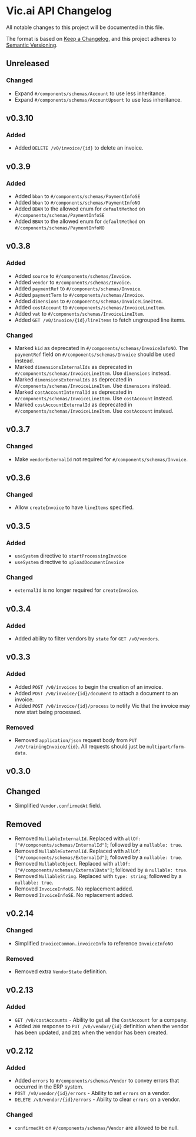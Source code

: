 # Vic.ai API Changelog

All notable changes to this project will be documented in this file.

The format is based on [Keep a Changelog](https://keepachangelog.com/en/1.0.0/),
and this project adheres to [Semantic Versioning](https://semver.org/spec/v2.0.0.html).

## Unreleased

### Changed
- Expand `#/components/schemas/Account` to use less inheritance.
- Expand `#/components/schemas/AccountUpsert` to use less inheritance.


## v0.3.10

### Added
- Added `DELETE /v0/invoice/{id}` to delete an invoice.


## v0.3.9
### Added
- Added `bban` to `#/components/schemas/PaymentInfoSE`
- Added `bban` to `#/components/schemas/PaymentInfoNO`
- Added `BBAN` to the allowed enum for `defaultMethod` on `#/components/schemas/PaymentInfoSE`
- Added `BBAN` to the allowed enum for `defaultMethod` on `#/components/schemas/PaymentInfoNO`


## v0.3.8
### Added
- Added `source` to `#/components/schemas/Invoice`.
- Added `vendor` to `#/components/schemas/Invoice`.
- Added `paymentRef` to `#/components/schemas/Invoice`.
- Added `paymentTerm` to `#/components/schemas/Invoice`.
- Added `dimensions` to `#/components/schemas/InvoiceLineItem`.
- Added `costAccount` to `#/components/schemas/InvoiceLineItem`.
- Added `vat` to `#/components/schemas/InvoiceLineItem`.
- Added `GET /v0/invoice/{id}/lineItems` to fetch ungrouped line items.

### Changed
- Marked `kid` as deprecated in `#/components/schemas/InvoiceInfoNO`. The `paymentRef` field on `#/components/schemas/Invoice` should be used instead.
- Marked `dimensionsInternalIds` as deprecated in `#/components/schemas/InvoiceLineItem`. Use `dimensions` instead.
- Marked `dimensionsExternalIds` as deprecated in `#/components/schemas/InvoiceLineItem`. Use `dimensions` instead.
- Marked `costAccountInternalId` as deprecated in `#/components/schemas/InvoiceLineItem`. Use `costAccount` instead.
- Marked `costAccountExternalId` as deprecated in `#/components/schemas/InvoiceLineItem`. Use `costAccount` instead.


## v0.3.7
### Changed
- Make `vendorExternalId` not required for `#/components/schemas/Invoice`.


## v0.3.6
### Changed
- Allow `createInvoice` to have `lineItems` specified.


## v0.3.5
### Added
- `useSystem` directive to `startProcessingInvoice`
- `useSystem` directive to `uploadDocumentInvoice`

### Changed
- `externalId` is no longer required for `createInvoice`.


## v0.3.4
### Added
- Added ability to filter vendors by `state` for `GET /v0/vendors`.


## v0.3.3
### Added
- Added `POST /v0/invoices` to begin the creation of an invoice.
- Added `POST /v0/invoice/{id}/document` to attach a document to an invoice.
- Added `POST /v0/invoice/{id}/process` to notify Vic that the invoice may now start being processed.

### Removed
- Removed `application/json` request body from `PUT /v0/trainingInvoice/{id}`. All requests should just be `multipart/form-data`.


## v0.3.0
## Changed
- Simplified `Vendor.confirmedAt` field.

## Removed
- Removed `NullableInternalId`. Replaced with `allOf: ["#/components/schemas/InternalId"]`; followed by a `nullable: true`.
- Removed `NullableExternalId`. Replaced with `allOf: ["#/components/schemas/ExternalId"]`; followed by a `nullable: true`.
- Removed `NullableObject`. Replaced with `allOf: ["#/components/schemas/ExternalData"]`; followed by a `nullable: true`.
- Removed `NullableString`. Replaced with `type: string`; followed by a `nullable: true`.
- Removed `InvoiceInfoUS`. No replacement added.
- Removed `InvoiceInfoSE`. No replacement added.


## v0.2.14
### Changed
- Simplified `InvoiceCommon.invoiceInfo` to reference `InvoiceInfoNO`

### Removed
- Removed extra `VendorState` definition.


## v0.2.13
### Added
- `GET /v0/costAccounts` - Ability to get all the `CostAccount` for a company.
- Added `200` response to `PUT /v0/vendor/{id}` definition when the vendor has
  been updated, and `201` when the vendor has been created.


## v0.2.12
### Added
- Added `errors` to `#/components/schemas/Vendor` to convey errors that occurred in the ERP system.
- `POST /v0/vendor/{id}/errors` - Ability to set `errors` on a vendor.
- `DELETE /v0/vendor/{id}/errors` - Ability to clear `errors` on a vendor.

### Changed
- `confirmedAt` on `#/components/schemas/Vendor` are allowed to be null.
